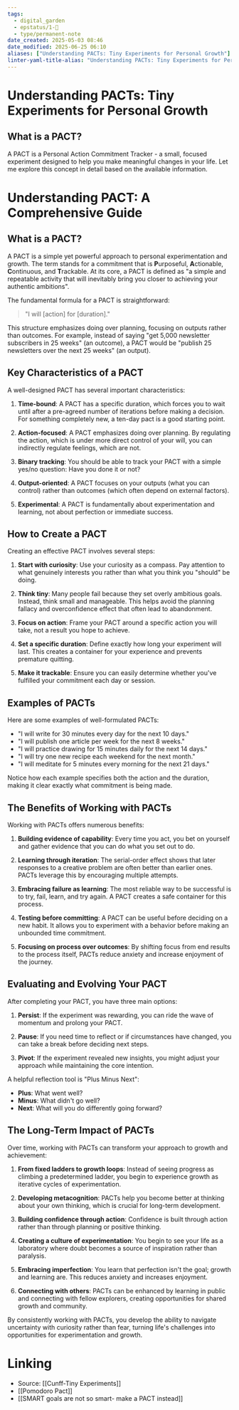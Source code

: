 ```yaml
---
tags:
  - digital_garden
  - epstatus/1-🌱
  - type/permanent-note
date_created: 2025-05-03 08:46
date_modified: 2025-06-25 06:10
aliases: ["Understanding PACTs: Tiny Experiments for Personal Growth"]
linter-yaml-title-alias: "Understanding PACTs: Tiny Experiments for Personal Growth"
---
```

# Understanding PACTs: Tiny Experiments for Personal Growth

## What is a PACT?

A PACT is a Personal Action Commitment Tracker - a small, focused experiment designed to help you make meaningful changes in your life. Let me explore this concept in detail based on the available information.

# Understanding PACT: A Comprehensive Guide

## What is a PACT?

A PACT is a simple yet powerful approach to personal experimentation and growth. The term stands for a commitment that is **P**urposeful, **A**ctionable, **C**ontinuous, and **T**rackable. At its core, a PACT is defined as "a simple and repeatable activity that will inevitably bring you closer to achieving your authentic ambitions".

The fundamental formula for a PACT is straightforward:

> "I will [action] for [duration]."

This structure emphasizes doing over planning, focusing on outputs rather than outcomes. For example, instead of saying "get 5,000 newsletter subscribers in 25 weeks" (an outcome), a PACT would be "publish 25 newsletters over the next 25 weeks" (an output).

## Key Characteristics of a PACT

A well-designed PACT has several important characteristics:

1. **Time-bound**: A PACT has a specific duration, which forces you to wait until after a pre-agreed number of iterations before making a decision. For something completely new, a ten-day pact is a good starting point.
    
2. **Action-focused**: A PACT emphasizes doing over planning. By regulating the action, which is under more direct control of your will, you can indirectly regulate feelings, which are not.
    
3. **Binary tracking**: You should be able to track your PACT with a simple yes/no question: Have you done it or not?
    
4. **Output-oriented**: A PACT focuses on your outputs (what you can control) rather than outcomes (which often depend on external factors).
    
5. **Experimental**: A PACT is fundamentally about experimentation and learning, not about perfection or immediate success.

## How to Create a PACT

Creating an effective PACT involves several steps:

1. **Start with curiosity**: Use your curiosity as a compass. Pay attention to what genuinely interests you rather than what you think you "should" be doing.
    
2. **Think tiny**: Many people fail because they set overly ambitious goals. Instead, think small and manageable. This helps avoid the planning fallacy and overconfidence effect that often lead to abandonment.
    
3. **Focus on action**: Frame your PACT around a specific action you will take, not a result you hope to achieve.
    
4. **Set a specific duration**: Define exactly how long your experiment will last. This creates a container for your experience and prevents premature quitting.
    
5. **Make it trackable**: Ensure you can easily determine whether you've fulfilled your commitment each day or session.

## Examples of PACTs

Here are some examples of well-formulated PACTs:

- "I will write for 30 minutes every day for the next 10 days."
- "I will publish one article per week for the next 8 weeks."
- "I will practice drawing for 15 minutes daily for the next 14 days."
- "I will try one new recipe each weekend for the next month."
- "I will meditate for 5 minutes every morning for the next 21 days."

Notice how each example specifies both the action and the duration, making it clear exactly what commitment is being made.

## The Benefits of Working with PACTs

Working with PACTs offers numerous benefits:

1. **Building evidence of capability**: Every time you act, you bet on yourself and gather evidence that you can do what you set out to do.
    
2. **Learning through iteration**: The serial-order effect shows that later responses to a creative problem are often better than earlier ones. PACTs leverage this by encouraging multiple attempts.
    
3. **Embracing failure as learning**: The most reliable way to be successful is to try, fail, learn, and try again. A PACT creates a safe container for this process.
    
4. **Testing before committing**: A PACT can be useful before deciding on a new habit. It allows you to experiment with a behavior before making an unbounded time commitment.
    
5. **Focusing on process over outcomes**: By shifting focus from end results to the process itself, PACTs reduce anxiety and increase enjoyment of the journey.

## Evaluating and Evolving Your PACT

After completing your PACT, you have three main options:

1. **Persist**: If the experiment was rewarding, you can ride the wave of momentum and prolong your PACT.
    
2. **Pause**: If you need time to reflect or if circumstances have changed, you can take a break before deciding next steps.
    
3. **Pivot**: If the experiment revealed new insights, you might adjust your approach while maintaining the core intention.

A helpful reflection tool is "Plus Minus Next":

- **Plus**: What went well?
- **Minus**: What didn't go well?
- **Next**: What will you do differently going forward?

## The Long-Term Impact of PACTs

Over time, working with PACTs can transform your approach to growth and achievement:

1. **From fixed ladders to growth loops**: Instead of seeing progress as climbing a predetermined ladder, you begin to experience growth as iterative cycles of experimentation.
    
2. **Developing metacognition**: PACTs help you become better at thinking about your own thinking, which is crucial for long-term development.
    
3. **Building confidence through action**: Confidence is built through action rather than through planning or positive thinking.
    
4. **Creating a culture of experimentation**: You begin to see your life as a laboratory where doubt becomes a source of inspiration rather than paralysis.
    
5. **Embracing imperfection**: You learn that perfection isn't the goal; growth and learning are. This reduces anxiety and increases enjoyment.
    
6. **Connecting with others**: PACTs can be enhanced by learning in public and connecting with fellow explorers, creating opportunities for shared growth and community.

By consistently working with PACTs, you develop the ability to navigate uncertainty with curiosity rather than fear, turning life's challenges into opportunities for experimentation and growth.

# Linking

- Source: [[Cunff-Tiny Experiments]]
- [[Pomodoro Pact]]
- [[SMART goals are not so smart- make a PACT instead]]

